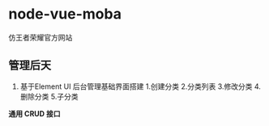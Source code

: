 # node-vue-moba
仿王者荣耀官方网站


## 管理后天

1. 基于Element UI 后台管理基础界面搭建
  1.创建分类
  2.分类列表
  3.修改分类
  4.删除分类
  5.子分类


**通用 CRUD 接口**
